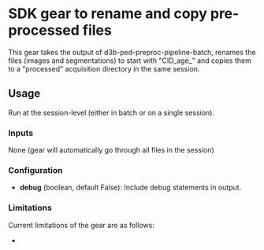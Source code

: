 # SDK gear to rename and copy pre-processed files

This gear takes the output of d3b-ped-preproc-pipeline-batch, renames the files (images and segmentations) to start with "CID_age_" and copies them to a "processed" acquisition directory in the same session.

## Usage

Run at the session-level (either in batch or on a single session).

### Inputs

None (gear will automatically go through all files in the session)

### Configuration

* __debug__ (boolean, default False): Include debug statements in output.

### Limitations

Current limitations of the gear are as follows:

* 